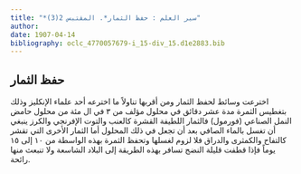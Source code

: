 ```yaml
---
title: "*سير العلم : حفظ الثمار*. المقتبس 2(3)"
author: 
date: 1907-04-14
bibliography: oclc_4770057679-i_15-div_15.d1e2883.bib
---
```




##  حفظ الثمار 


 اخترعت وسائط لحفظ الثمار ومن أقربها تناولاً ما اخترعه  أحد  علماء الإنكليز وذلك بتغطيس الثمرة مدة  عشر  دقائق في محلول مؤلف من  ٣  في ال  مئة  من محلول حامض النمل الصناعي (فورمول) فالثمار اللطيفة القشرة كالعنب والتوت الإفرنجي والكرز ينبغي أن تغسل بالماء الصافي بعد أن تجعل في ذلك المحلول أما الثمار الأخرى التي تقشر كالتفاح والكمثرى والدراق فلا لزوم لغسلها وتحفظ الثمرة بهذه الواسطة من  ١٠  إلى  ١٥  يوماً فإذا قطفت قليلة النضج تسافر بهذه الطريقة إلى البلاد الشاسعة ولا تنبعث منها رائحة. 
